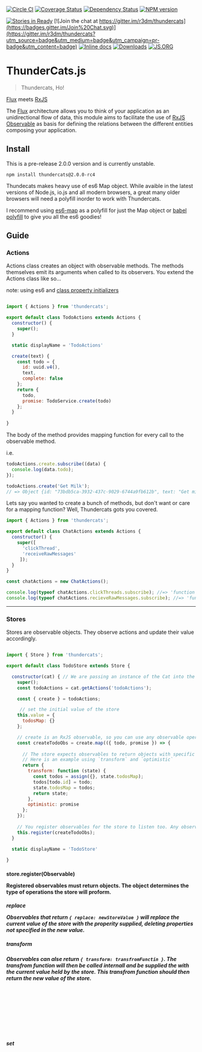 [![Circle CI](https://circleci.com/gh/r3dm/thundercats.svg?style=svg)](https://circleci.com/gh/r3dm/thundercats)
[![Coverage Status](https://coveralls.io/repos/r3dm/thundercats/badge.svg)](https://coveralls.io/r/r3dm/thundercats)
[![Dependency Status](https://gemnasium.com/r3dm/thundercats.svg)](https://gemnasium.com/r3dm/thundercats)
[![NPM version](http://img.shields.io/npm/v/thundercats.svg)](https://npmjs.org/package/thundercats)

[![Stories in Ready](https://badge.waffle.io/r3dm/thundercats.png?label=ready&title=Ready)](https://waffle.io/r3dm/thundercats)
[![Join the chat at https://gitter.im/r3dm/thundercats](https://badges.gitter.im/Join%20Chat.svg)](https://gitter.im/r3dm/thundercats?utm_source=badge&utm_medium=badge&utm_campaign=pr-badge&utm_content=badge)
[![Inline docs](http://inch-ci.org/github/r3dm/thundercats.svg?branch=master)](http://inch-ci.org/github/r3dm/thundercats)
[![Downloads](http://img.shields.io/npm/dm/thundercats.svg)](https://npmjs.org/package/thundercats)
[![JS.ORG](https://img.shields.io/badge/js.org-thundercats-ffb400.svg?style=flat-square)](http://js.org)
# ThunderCats.js

> Thundercats, Ho!

[Flux](https://github.com/facebook/flux/) meets [RxJS](https://github.com/Reactive-Extensions/RxJS)

The [Flux](https://github.com/facebook/flux/) architecture allows you to think
of your application as an unidirectional flow of data, this module aims to
facilitate the use of
[RxJS Observable](https://github.com/Reactive-Extensions/RxJS/blob/master/doc/api/core/observable.md)
as basis for defining the relations between the different entities composing
your application.

## Install

This is a pre-release 2.0.0 version and is currently unstable.

```
npm install thundercats@2.0.0-rc4
```
Thundecats makes heavy use of es6 Map object. While avaible in the latest versions of Node.js, io.js and all modern browsers, a great many older browsers will need a polyfill inorder to work with Thundercats. 

I recommend using [es6-map](https://www.npmjs.com/package/es6-map) as a polyfill for just the Map object or [babel polyfill](https://babeljs.io/docs/usage/polyfill/) to give you all the es6 goodies!

## Guide


### Actions
Actions class creates an object with observable methods. The methods themselves emit its arguments when called to its observers. You extend the Actions class like so...

note: using es6 and [class property initializers](https://github.com/babel/babel/issues/619)

```js

import { Actions } from 'thundercats';

export default class TodoActions extends Actions {
  constructor() {
    super();
  }

  static displayName = 'TodoActions'

  create(text) {
    const todo = {
      id: uuid.v4(),
      text,
      complete: false
    };
    return {
      todo,
      promise: TodoService.create(todo)
    };
  }
  
}

```

The body of the method provides mapping function for every call to the observable method.

i.e.

```js
todoActions.create.subscribe((data) {
  console.log(data.todo);
});

todoActions.create('Get Milk');
// => Object {id: "73bdb5ca-3932-437c-9029-6744a9fb612b", text: "Get milk", complete: false}

```

Lets say you wanted to create a bunch of methods, but don't want or care for a mapping function? Well, Thundercats gots you covered.

```js
import { Actions } from 'thundercats';

export default class ChatActions extends Actions {
  constructor() {
    super([
      'clickThread',
      'receiveRawMessages'
	 ]);
  }
}

const chatActions = new ChatActions();

console.log(typeof chatActions.clickThreads.subscribe); //=> 'function'
console.log(typeof chatActions.recieveRawMessages.subscribe); //=> 'function'

```

----

### Stores

Stores are observable objects. They observe actions and update their value accordingly. 

```js

import { Store } from 'thundercats';

export default class TodoStore extends Store {

  constructor(cat) { // We are passing an instance of the Cat into the constructor
    super();
    const todoActions = cat.getActions('todoActions');

    const { create } = todoActions;

	 // set the initial value of the store
    this.value = {
      todosMap: {}
    };

	// create is an RxJS observable, so you can use any observable operation available to you in RxJS. 
    const createTodoObs = create.map(({ todo, promise }) => {
    
      // The store expects observables to return objects with specific keys. `replace`, `set`, `transform`, `optimistic`
      // Here is an example using `transform` and `optimistic` 
      return {
        transform: function (state) {
          const todos = assign({}, state.todosMap);
          todos[todo.id] = todo;
          state.todosMap = todos;
          return state;
        },
        optimistic: promise
      };
    });
    
    // You register observables for the store to listen too. Any observable can be registered.
    this.register(createTodoObs);
  }
  
  static displayName = 'TodoStore'

}

```
#### store.register(Observable<Object>)
Registered observables must return objects. The object determines the type of operations the store will proform.

##### _replace<Object>_
Observables that return `{ replace: newStoreValue }` will replace the current value of the store with the properity supplied, deleting properties not specified in the new value. 

##### _transform<Function>_
Observables can alse return `{ transform: transfromFunctin }`. The transfrom function will then be called internall and be supplied the with the current value held by the store. This transfrom function should then return the new value of the store.

##### _set<Object>_
Observables that return '{ set: newValues }' will use Object.assign to update the value held by the store.

note: observables must return an object with atleast one of the above keys

#### _optimistic<Promise|Observable>_

Optimistic updates can be done using the optimistic key. The store will update its value and register the operation for later undoing. If the promise rejects of if the observable calls onError the store will undo the operation and replay the operations after it with this value. Bam!


---

### The Container

createContainer is a function that wraps your component in a React Component use to wrap your components. The Container is responible for many things. For instance, 

* Setting requested actions on your Components props.
* Listening to a registered store(s).
* Setting fetch action to pre-fetch data when using renderToString method.
* fetch lifecycles

This is how you use it.

```js
import { createContainer } from 'thundercats';

const options = {
};

const Div = React.createClass({
  render() {
    <div />
  }
});

const WrappedDiv = createContainer(options, Div);

```
By itself it doesn't do much.  Check out the example below. 

```js

// note: using es7 Decorators
 @createContainer({
      // actions to be made avaible on this components props
      actions: 'chatActions', // can be an array of strings
      
      // stores this component should subscribe too.
      stores: [
        'messageStore',
        'threadStore'
      ],
      // a function that takes the values of the stores
      // and returns an Object{ messages, thread }
      combineLatest: function(messages, threadStoreState) {
        return { messageStoreState, threadStoreState.threadId };
      }
      
      // The actions class and method to call to prefetch data
      // when using cat.renderToString method
      fetchAction: 'chatActions.fetchMessages',
      
      // Which store to listen for fetch completion
      // note: if the component subscribes to only one store this can be ommited.
      fetchWaitFor: 'messagesStore',
      
      // the payload to use when calling the fetchAction
      // e.i chatActions.fetchMessages(getPayload(props, context));
      getPayload: function(props, context) {
        return { path: props.path };
      },
      
      // The fetch action is called on componentDidMount but can be called
      // continuesly as the props change depending on the return of 
      // this function
      shouldContainerFetch: function(props, nextProps) {
        return props.threadID !== nextProps.threadID;
      }
})
export default class MessageSection extends React.Component {
  constructor(props) {
    super(props);
  }

  static displayName = 'MessageSection'
  static propTypes = {
    chatActions: PropTypes.object.isRequired,
    messages: PropTypes.array,
    thread: PropTypes.string
  }
  
  // using React-Router
  static contextTypes = {
    router: PropTypes.func.isRequired,
  }

  componentDidMount() {
    this.scrollToBottom();
  }

  componentDidUpdate() {
    this.scrollToBottom();
  }

  scrollToBottom() {
    const ul = this.refs.messageList.getDOMNode();
    ul.scrollTop = ul.scrollHeight;
  }

  renderMessages(messages) {
    return messages.map(message => (
      <MessageListItem
        key={ message.id }
        message={ message }/>
    ));
  }

  render() {
    const { messages, thread } = this.props;

    return (
      <div className='message-section'>
        <h3 className='message-thread-heading'>
          { thread.name }
        </h3>
        <ul
          className='message-list'
          ref='messageList'>
          { this.renderMessages(messages) }
        </ul>
        <MessageComposer
          chatActions={ this.props.chatActions }
          thread={ thread }/>
      </div>
    );
  }
}

```

---
### The Cat

The Cat is the bag. It's the main place to put all your fluxy stuff.

You can instantiate a new cat and use that to register stuff or extend it using es6 classes.


```js
class TodoCat extends Cat {
  constructor() {
    super();
    this.register(TodoAcions);
    this.register(TodoStore, this);
  };
}

// or

const todoCat = new Cat();
todoCat.register(TodoActions);

// If your store depends on an actions class make sure you register it beforehand.
todoCat.register(TodoClass, todoCat);
```

#### cat.register(StoreOrActionsClass[, ...optional args to pass to construtor])
register your Store and Actions classes using the `register` instance method. Any extra arguments to the register method are passed to the contructor for the class.

### cat.render(ReactElement, DOMelement)
Yup, thats right! the cat provides a render function. Under the hood it uses Reacts render function but wraps your component so that the cat will be available in your components context and returns an observable. The observable produces the instance returned by React.render.

### cat.renderToString(ReactElement, DOMelement)

This is where things get sweet. cat.renderToString acts as above except the observable returns an object composed of the markup and prefetched data.

```js
class TodoApp extends Cat {
  constructor() {
    super();
    this.register(TodoActions);
    this.register(TodoStore, this);
  }
}

const todoApp = new TodoApp();

todoApp.render(appElement, document.getElementById('todoapp')).subscribe(
  () => {
    console.log('app rendered!');
  },
  err => {
    console.log('rendering has encountered an err: ', err);
  }
);
```


---
### waitFor Util

waitFor(observable[, ... observables]) returns an obsevable that waits for all of the observables to publish a new value. Under the hood it uses Rx.Observable.combineLatest but first converts the passed in obvervables into hot observables. This is great when you just want to wait for new values and not current values of observables.

### Contributing
Commits messages should start with 

* adds
* changes
* fixes
* removes

Use eslint to lint according to the provided .eslintrc file. 



### API

more to come...





<small>Don't Forget To Be Awesome</small>
